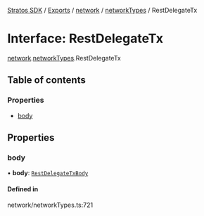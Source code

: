 [Stratos SDK](../README.md) / [Exports](../modules.md) / [network](../modules/network.md) / [networkTypes](../modules/network.networkTypes.md) / RestDelegateTx

# Interface: RestDelegateTx

[network](../modules/network.md).[networkTypes](../modules/network.networkTypes.md).RestDelegateTx

## Table of contents

### Properties

- [body](network.networkTypes.RestDelegateTx.md#body)

## Properties

### body

• **body**: [`RestDelegateTxBody`](network.networkTypes.RestDelegateTxBody.md)

#### Defined in

network/networkTypes.ts:721
